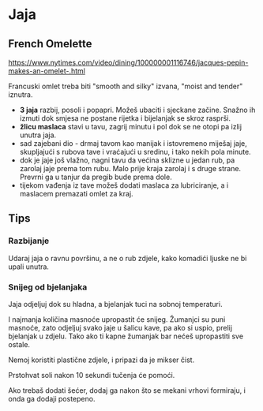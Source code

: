 # Jaja

## French Omelette

https://www.nytimes.com/video/dining/100000001116746/jacques-pepin-makes-an-omelet-.html

Francuski omlet treba biti "smooth and silky" izvana, "moist and tender" iznutra.

* **3 jaja** razbij, posoli i popapri. Možeš ubaciti i sjeckane začine. Snažno ih izmuti dok smjesa ne postane rijetka i bijelanjak se skroz rasprši.
* **žlicu maslaca** stavi u tavu, zagrij minutu i pol dok se ne otopi pa izlij unutra jaja.
* sad zajebani dio - drmaj tavom kao manijak i istovremeno miješaj jaje, skupljajući s rubova tave i vraćajući u sredinu, i tako nekih pola minute.
* dok je jaje još vlažno, nagni tavu da većina sklizne u jedan rub, pa zarolaj jaje prema tom rubu. Malo prije kraja zarolaj i s druge strane. Prevrni ga u tanjur da pregib bude prema dole.
* tijekom vađenja iz tave možeš dodati maslaca za lubriciranje, a i maslacem premazati omlet za kraj.

## Tips

### Razbijanje

Udaraj jaja o ravnu površinu, a ne o rub zdjele, kako komadići ljuske ne bi upali unutra.

### Snijeg od bjelanjaka

Jaja odjeljuj dok su hladna, a bjelanjak tuci na sobnoj temperaturi.

I najmanja količina masnoće upropastit će snijeg. Žumanjci su puni masnoće, zato odjeljuj svako jaje u šalicu kave, pa ako si uspio, prelij bjelanjak u zdjelu. Tako ako ti kapne žumanjak bar nećeš upropastiti sve ostale.

Nemoj koristiti plastične zdjele, i pripazi da je mikser čist.

Prstohvat soli nakon 10 sekundi tučenja će pomoći.

Ako trebaš dodati šećer, dodaj ga nakon što se mekani vrhovi formiraju, i onda ga dodaji postepeno.

